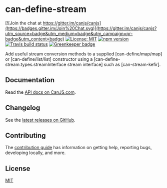 # can-define-stream

[![Join the chat at https://gitter.im/canjs/canjs](https://badges.gitter.im/Join%20Chat.svg)](https://gitter.im/canjs/canjs?utm_source=badge&utm_medium=badge&utm_campaign=pr-badge&utm_content=badge)
[![License: MIT](https://img.shields.io/badge/License-MIT-blue.svg)](https://github.com/canjs/can-define-stream/blob/master/LICENSE)
[![npm version](https://badge.fury.io/js/can-define-stream.svg)](https://www.npmjs.com/package/can-define-stream)
[![Travis build status](https://travis-ci.org/canjs/can-define-stream.svg?branch=master)](https://travis-ci.org/canjs/can-define-stream)
[![Greenkeeper badge](https://badges.greenkeeper.io/canjs/can-define-stream.svg)](https://greenkeeper.io/)

Add useful stream conversion methods to a supplied [can-define/map/map] or [can-define/list/list] constructor using a [can-define-stream.types.streamInterface stream interface] such as [can-stream-kefir].

## Documentation

Read the [API docs on CanJS.com](https://canjs.com/doc/can-define-stream.html).

## Changelog

See the [latest releases on GitHub](https://github.com/canjs/can-define-stream/releases).

## Contributing

The [contribution guide](https://github.com/canjs/can-define-stream/blob/master/CONTRIBUTING.md) has information on getting help, reporting bugs, developing locally, and more.

## License

[MIT](https://github.com/canjs/can-define-stream/blob/master/LICENSE.md)

